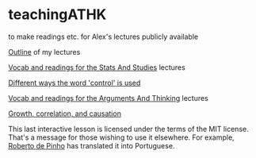 # teachingATHK

to make readings etc. for Alex's lectures publicly available <!--using github pages-->

[Outline](https://alexholcombe.github.io/teachingATHK/outline.html) of my lectures

[Vocab and readings for the Stats And Studies](https://alexholcombe.github.io/teachingATHK/Vocab_ReadingsATHKstatsAndStudies.html) lectures

[Different ways the word 'control' is used](https://alexholcombe.github.io/teachingATHK/readings/controllingForVsControl.html)

[Vocab and readings for the Arguments And Thinking](https://alexholcombe.github.io/teachingATHK/Vocab_ReadingsATHKArgumentsThinking.html) lectures

[Growth, correlation, and causation](https://alexholcombe.shinyapps.io/COVID19questions/)

<!--
[Correlation and NSW COVID-19 cases](https://alexholcombe.github.io/teachingATHK/correlation_COVID19.html) 
-->
This last interactive lesson is licensed under the terms of the MIT license. That's a message for those wishing to use it elsewhere. For example, [Roberto de Pinho](https://twitter.com/robertodepinho) has translated it into Portuguese.